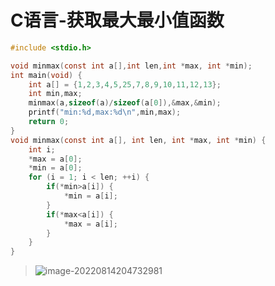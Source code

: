 # C语言-获取最大最小值函数

```c
#include <stdio.h>

void minmax(const int a[],int len,int *max, int *min);
int main(void) {
    int a[] = {1,2,3,4,5,25,7,8,9,10,11,12,13};
    int min,max;
    minmax(a,sizeof(a)/sizeof(a[0]),&max,&min);
    printf("min:%d,max:%d\n",min,max);
    return 0;
}
void minmax(const int a[], int len, int *max, int *min) {
    int i;
    *max = a[0];
    *min = a[0];
    for (i = 1; i < len; ++i) {
        if(*min>a[i]) {
            *min = a[i];
        }
        if(*max<a[i]) {
            *max = a[i];
        }
    }
}

```

> ![image-20220814204732981](https://static.meowrain.cn/i/2022/08/14/xuxbtr-3.png)